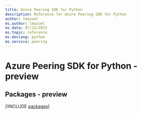 ```yaml
---
title: Azure Peering SDK for Python
description: Reference for Azure Peering SDK for Python
author: lmazuel
ms.author: lmazuel
ms.data: 07/13/2023
ms.topic: reference
ms.devlang: python
ms.service: peering
---
```

# Azure Peering SDK for Python - preview
## Packages - preview
[!INCLUDE [packages](peering-index.md)]